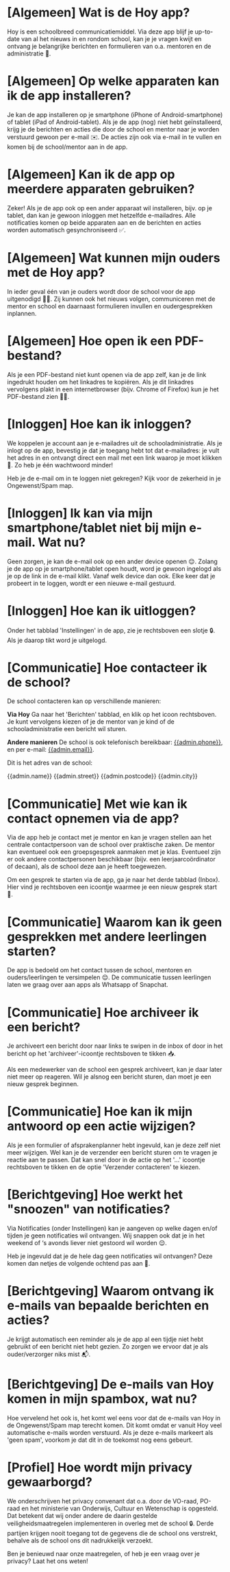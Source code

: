 # [Algemeen] Wat is de Hoy app?
Hoy is een schoolbreed communicatiemiddel. Via deze app blijf je up-to-date van al het nieuws in en rondom school, kan je je vragen kwijt en ontvang je belangrijke berichten en formulieren van o.a. mentoren en de administratie 📲.

# [Algemeen] Op welke apparaten kan ik de app installeren?
Je kan de app installeren op je smartphone (iPhone of Android-smartphone) of tablet (iPad of Android-tablet). Als je de app (nog) niet hebt geïnstalleerd,  krijg je de berichten en acties die door de school en mentor naar je worden verstuurd gewoon per e-mail ✉️. De acties zijn ook via e-mail in te vullen en komen bij de school/mentor aan in de app.

# [Algemeen] Kan ik de app op meerdere apparaten gebruiken?
Zeker! Als je de app ook op een ander apparaat wil installeren, bijv. op je tablet, dan kan je gewoon inloggen met hetzelfde e-mailadres. Alle notificaties komen op beide apparaten aan en de berichten en acties worden automatisch gesynchroniseerd ✅.

# [Algemeen] Wat kunnen mijn ouders met de Hoy app?
In ieder geval één van je ouders wordt door de school voor de app uitgenodigd 🙋‍♀️. Zij kunnen ook het nieuws volgen, communiceren met de mentor en school en daarnaast formulieren invullen en oudergesprekken inplannen.

# [Algemeen] Hoe open ik een PDF-bestand?
Als je een PDF-bestand niet kunt openen via de app zelf, kan je de link ingedrukt houden om het linkadres te kopiëren. Als je dit linkadres vervolgens plakt in een internetbrowser (bijv. Chrome of Firefox) kun je het PDF-bestand zien 📄📲.

# [Inloggen] Hoe kan ik inloggen?
We koppelen je account aan je e-mailadres uit de schooladministratie. Als je inlogt op de app, bevestig je dat je toegang hebt tot dat e-mailadres: je vult het adres in en ontvangt direct een mail met een link waarop je moet klikken 🔗. Zo heb je één wachtwoord minder!

Heb je de e-mail om in te loggen niet gekregen? Kijk voor de zekerheid in je Ongewenst/Spam map.

# [Inloggen] Ik kan via mijn smartphone/tablet niet bij mijn e-mail. Wat nu?
Geen zorgen, je kan de e-mail ook op een ander device openen 😌. Zolang je de app op je smartphone/tablet open houdt, word je gewoon ingelogd als je op de link in de e-mail klikt. Vanaf welk device dan ook. Elke keer dat je probeert in te loggen, wordt er een nieuwe e-mail gestuurd.

# [Inloggen] Hoe kan ik uitloggen?
Onder het tabblad 'Instellingen' in de app, zie je rechtsboven een slotje 🔒. Als je daarop tikt word je uitgelogd.

# [Communicatie] Hoe contacteer ik de school?
De school contacteren kan op verschillende manieren:

**Via Hoy**
Ga naar het 'Berichten' tabblad, en klik op het icoon rechtsboven. Je kunt vervolgens kiezen of je de mentor van je kind of de schooladministratie een bericht wil sturen.

**Andere manieren**
De school is ook telefonisch bereikbaar: [{{admin.phone}}](tel:{{admin.phone}}), en per e-mail: [{{admin.email}}](mailto:{{admin.email}}).

Dit is het adres van de school:

{{admin.name}}
{{admin.street}}
{{admin.postcode}} {{admin.city}}

# [Communicatie] Met wie kan ik contact opnemen via de app?
Via de app heb je contact met je mentor en kan je vragen stellen aan het centrale contactpersoon van de school over praktische zaken. De mentor kan eventueel ook een groepsgesprek aanmaken met je klas. Eventueel zijn er ook andere contactpersonen beschikbaar (bijv. een leerjaarcoördinator of decaan), als de school deze aan je heeft toegewezen.

Om een gesprek te starten via de app, ga je naar het derde tabblad (Inbox). Hier vind je rechtsboven een icoontje waarmee je een nieuw gesprek start 💬.

# [Communicatie] Waarom kan ik geen gesprekken met andere leerlingen starten?
De app is bedoeld om het contact tussen de school, mentoren en ouders/leerlingen te versimpelen 😌. De communicatie tussen leerlingen laten we graag over aan apps als Whatsapp of Snapchat.

# [Communicatie] Hoe archiveer ik een bericht?
Je archiveert een bericht door naar links te swipen in de inbox of door in het bericht op het 'archiveer'-icoontje rechtsboven te tikken 📥.

Als een medewerker van de school een gesprek archiveert, kan je daar later niet meer op reageren. Wil je alsnog een bericht sturen, dan moet je een nieuw gesprek beginnen.

# [Communicatie] Hoe kan ik mijn antwoord op een actie wijzigen?
Als je een formulier of afsprakenplanner hebt ingevuld, kan je deze zelf niet meer wijzigen. Wel kan je de verzender een bericht sturen om te vragen je reactie aan te passen. Dat kan snel door in de actie op het '...' icoontje rechtsboven te tikken en de optie 'Verzender contacteren' te kiezen.

# [Berichtgeving] Hoe werkt het "snoozen" van notificaties?
Via Notificaties (onder Instellingen) kan je aangeven op welke dagen en/of tijden je geen notificaties wil ontvangen. Wij snappen ook dat je in het weekend of ‘s avonds liever niet gestoord wil worden 😌. 

Heb je ingevuld dat je de hele dag geen notificaties wil ontvangen? Deze komen dan netjes de volgende ochtend pas aan 📲.

# [Berichtgeving] Waarom ontvang ik e-mails van bepaalde berichten en acties?
Je krijgt automatisch een reminder als je de app al een tijdje niet hebt gebruikt of een bericht niet hebt gezien. Zo zorgen we ervoor dat je als ouder/verzorger niks mist 📬.

# [Berichtgeving] De e-mails van Hoy komen in mijn spambox, wat nu?
Hoe vervelend het ook is, het komt wel eens voor dat de e-mails van Hoy in de Ongewenst/Spam map terecht komen. Dit komt omdat er vanuit Hoy veel automatische e-mails worden verstuurd. Als je deze e-mails markeert als 'geen spam', voorkom je dat dit in de toekomst nog eens gebeurt.

# [Profiel] Hoe wordt mijn privacy gewaarborgd?
We onderschrijven het privacy convenant dat o.a. door de VO-raad, PO-raad en het ministerie van Onderwijs, Cultuur en Wetenschap is opgesteld. Dat betekent dat wij onder andere de daarin gestelde veiligheidsmaatregelen implementeren in overleg met de school 🔒. Derde partijen krijgen nooit toegang tot de gegevens die de school ons verstrekt, behalve als de school ons dit nadrukkelijk verzoekt.

Ben je benieuwd naar onze maatregelen, of heb je een vraag over je privacy? Laat het ons weten!
